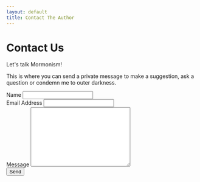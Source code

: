 ```yaml
---
layout: default
title: Contact The Author
---
```


<div id="contact">
  <h1 class="pageTitle">Contact Us</h1>
  <div class="contactContent">
    <p class="intro">Let's talk Mormonism!</p>
    <p>This is where you can send a private message to make a suggestion, ask a question or condemn me to outer darkness.</p>
  </div>
  <form action="http://formspree.io/jaredrummler@gmail.com" method="POST">
    <label for="name">Name</label>
    <input type="text" id="name" name="name" class="full-width"><br>
    <label for="email">Email Address</label>
    <input type="email" id="email" name="_replyto" class="full-width"><br>
    <label for="message">Message</label>
    <textarea name="message" id="message" cols="30" rows="10" class="full-width"></textarea><br>
    <input type="submit" value="Send" class="button">
  </form>
</div>
